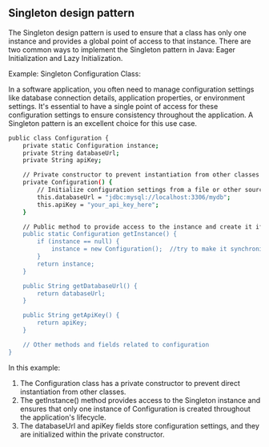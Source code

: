 
## Singleton design pattern

The Singleton design pattern is used to ensure that a class has only one instance and provides a global point of access to that instance. There are two common ways to implement the Singleton pattern in Java: Eager Initialization and Lazy Initialization.

Example:
Singleton Configuration Class:

In a software application, you often need to manage configuration settings like database connection details, application properties, or environment settings. It's essential to have a single point of access for these configuration settings to ensure consistency throughout the application. A Singleton pattern is an excellent choice for this use case.


```bash
public class Configuration {
    private static Configuration instance;
    private String databaseUrl;
    private String apiKey;

    // Private constructor to prevent instantiation from other classes
    private Configuration() {
        // Initialize configuration settings from a file or other sources
        this.databaseUrl = "jdbc:mysql://localhost:3306/mydb";
        this.apiKey = "your_api_key_here";
    }

    // Public method to provide access to the instance and create it if it doesn't exist
    public static Configuration getInstance() {
        if (instance == null) {
            instance = new Configuration();  //try to make it synchronized using synchronized block
        }
        return instance;
    }

    public String getDatabaseUrl() {
        return databaseUrl;
    }

    public String getApiKey() {
        return apiKey;
    }

    // Other methods and fields related to configuration
}
```
In this example:

1. The Configuration class has a private constructor to prevent direct instantiation from other classes.
2. The getInstance() method provides access to the Singleton instance and ensures that only one instance of Configuration is created throughout the application's lifecycle.
3. The databaseUrl and apiKey fields store configuration settings, and they are initialized within the private constructor.
